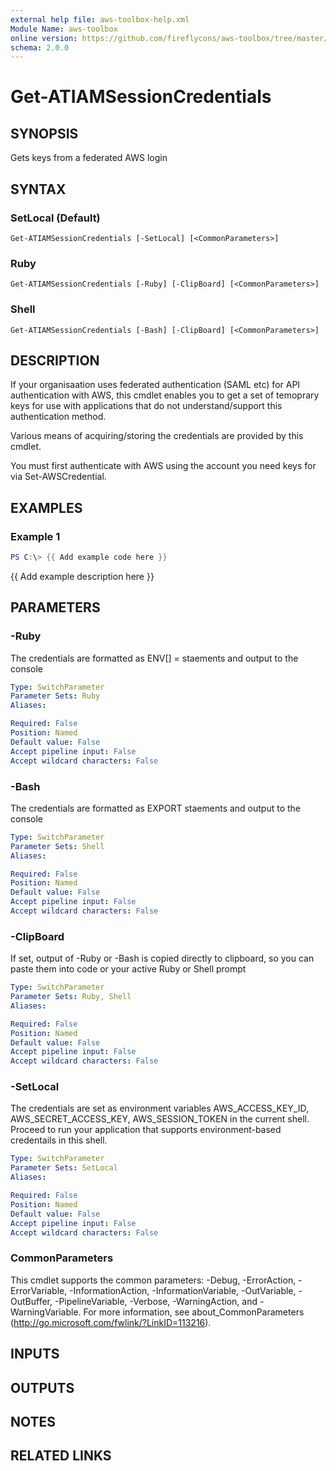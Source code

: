 ```yaml
---
external help file: aws-toolbox-help.xml
Module Name: aws-toolbox
online version: https://github.com/fireflycons/aws-toolbox/tree/master/docs/en-US/Get-ATEC2LatestAMI.md
schema: 2.0.0
---
```


# Get-ATIAMSessionCredentials

## SYNOPSIS
Gets keys from a federated AWS login

## SYNTAX

### SetLocal (Default)
```
Get-ATIAMSessionCredentials [-SetLocal] [<CommonParameters>]
```

### Ruby
```
Get-ATIAMSessionCredentials [-Ruby] [-ClipBoard] [<CommonParameters>]
```

### Shell
```
Get-ATIAMSessionCredentials [-Bash] [-ClipBoard] [<CommonParameters>]
```

## DESCRIPTION
If your organisaation uses federated authentication (SAML etc) for API authentication with AWS,
this cmdlet enables you to get a set of temoprary keys for use with applications that do not
understand/support this authentication method.

Various means of acquiring/storing the credentials are provided by this cmdlet.

You must first authenticate with AWS using the account you need keys for via Set-AWSCredential.

## EXAMPLES

### Example 1
```powershell
PS C:\> {{ Add example code here }}
```

{{ Add example description here }}

## PARAMETERS

### -Ruby
The credentials are formatted as ENV\[\] = staements and output to the console

```yaml
Type: SwitchParameter
Parameter Sets: Ruby
Aliases:

Required: False
Position: Named
Default value: False
Accept pipeline input: False
Accept wildcard characters: False
```

### -Bash
The credentials are formatted as EXPORT staements and output to the console

```yaml
Type: SwitchParameter
Parameter Sets: Shell
Aliases:

Required: False
Position: Named
Default value: False
Accept pipeline input: False
Accept wildcard characters: False
```

### -ClipBoard
If set, output of -Ruby or -Bash is copied directly to clipboard, so you can paste them into code or your active Ruby or Shell prompt

```yaml
Type: SwitchParameter
Parameter Sets: Ruby, Shell
Aliases:

Required: False
Position: Named
Default value: False
Accept pipeline input: False
Accept wildcard characters: False
```

### -SetLocal
The credentials are set as environment variables AWS_ACCESS_KEY_ID, AWS_SECRET_ACCESS_KEY, AWS_SESSION_TOKEN in the current shell.
Proceed to run your application that supports environment-based credentails in this shell.

```yaml
Type: SwitchParameter
Parameter Sets: SetLocal
Aliases:

Required: False
Position: Named
Default value: False
Accept pipeline input: False
Accept wildcard characters: False
```

### CommonParameters
This cmdlet supports the common parameters: -Debug, -ErrorAction, -ErrorVariable, -InformationAction, -InformationVariable, -OutVariable, -OutBuffer, -PipelineVariable, -Verbose, -WarningAction, and -WarningVariable.
For more information, see about_CommonParameters (http://go.microsoft.com/fwlink/?LinkID=113216).

## INPUTS

## OUTPUTS

## NOTES

## RELATED LINKS
